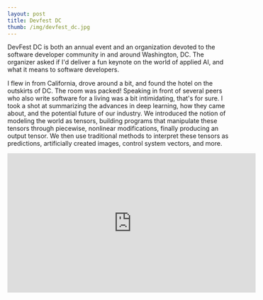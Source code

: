 ```yaml
---
layout: post
title: Devfest DC
thumb: /img/devfest_dc.jpg
---
```


DevFest DC is both an annual event and an organization devoted to the software
developer community in and around Washington, DC.  The organizer asked if I'd
deliver a fun keynote on the world of applied AI, and what it means to software
developers.

I flew in from California, drove around a bit, and found the hotel on the outskirts
of DC.  The room was packed!  Speaking in front of several peers who also write
software for a living was a bit intimidating, that's for sure.  I took a shot at 
summarizing the advances in deep learning, how they came about, and the potential
future of our industry.  We introduced the notion of modeling the world as tensors, 
building programs that manipulate these tensors through piecewise, nonlinear 
modifications, finally producing an output tensor.  We then use traditional methods
to interpret these tensors as predictions, artificially created images, control
system vectors, and more.

<iframe src="https://www.facebook.com/plugins/video.php?href=https%3A%2F%2Fwww.facebook.com%2Fdevfestdc%2Fvideos%2F1432379276839317%2F&show_text=0&width=560" width="560" height="315" style="border:none;overflow:hidden" scrolling="no" frameborder="0" allowTransparency="true" allowFullScreen="true"></iframe>

